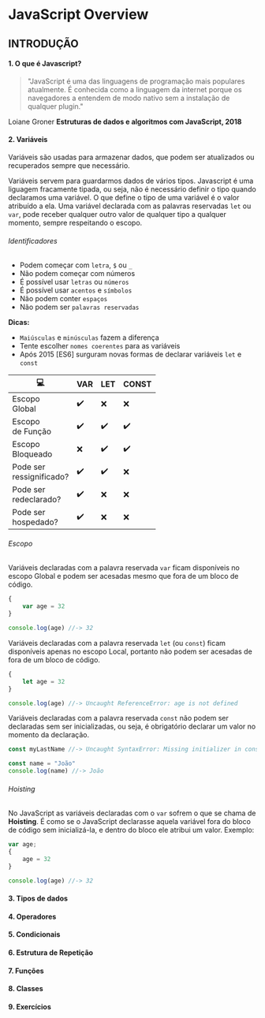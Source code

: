 # JavaScript Overview

## INTRODUÇÃO

#### 1. O que é Javascript?

> "JavaScript é uma das linguagens de programação mais populares atualmente. É conhecida como a linguagem da internet porque os navegadores a entendem de modo nativo sem a instalação de qualquer plugin."

Loiane Groner
**Estruturas de dados e algoritmos com JavaScript, 2018**

#### 2. Variáveis

Variáveis são usadas para armazenar dados, que podem ser atualizados ou recuperados sempre que necessário.

Variáveis servem para guardarmos dados de vários tipos. Javascript é uma liguagem fracamente tipada, ou seja, não é necessário definir o tipo quando declaramos uma variável.
O que define o tipo de uma variável é o valor atribuído a ela.
Uma variável declarada com as palavras reservadas `let` ou `var`, pode receber qualquer outro valor de qualquer tipo a qualquer momento, sempre respeitando o escopo.

###### Identificadores

- Podem começar com `letra`, `$` ou `_`
- Não podem começar com números
- É possível usar `letras` ou `números`
- É possível usar `acentos` e `símbolos`
- Não podem conter `espaços`
- Não podem ser `palavras reservadas` 

**Dicas:**

- `Maiúsculas` e `minúsculas` fazem a diferença
- Tente escolher `nomes coerentes` para as variáveis
- Após 2015 [ES6] surguram novas formas de declarar variáveis `let` e `const`

|          :computer:          |         VAR        |               LET              |             CONST            |
| ---------------------------- | ------------------ | ------------------------------ | ---------------------------- |
|       Escopo<br> Global      | :heavy_check_mark: |               :x:              |              :x:             |
|      Escopo<br> de Função    | :heavy_check_mark: |       :heavy_check_mark:       |      :heavy_check_mark:      |
|      Escopo<br> Bloqueado    |         :x:        |       :heavy_check_mark:       |      :heavy_check_mark:      |
| Pode ser<br> ressignificado? | :heavy_check_mark: |       :heavy_check_mark:       |              :x:             |
|   Pode ser<br> redeclarado?  | :heavy_check_mark: |               :x:              |              :x:             |
|    Pode ser<br> hospedado?   | :heavy_check_mark: |               :x:              |              :x:             |

###### Escopo

Variáveis declaradas com a palavra reservada `var` ficam disponíveis no escopo Global e podem ser acesadas mesmo que fora de um bloco de código.

```javascript
{
    var age = 32
}

console.log(age) //-> 32
```

Variáveis declaradas com a palavra reservada `let` (ou `const`) ficam disponíveis apenas no escopo Local, portanto não podem ser acesadas de fora de um bloco de código.

```javascript
{
    let age = 32
}

console.log(age) //-> Uncaught ReferenceError: age is not defined
```

Variáveis declaradas com a palavra reservada `const` não podem ser declaradas sem ser inicializadas, ou seja, é obrigatório declarar um valor no momento da declaração.

```javascript
const myLastName //-> Uncaught SyntaxError: Missing initializer in const declaration

const name = "João"
console.log(name) //-> João
```

###### Hoisting

No JavaScript as variáveis declaradas com o `var` sofrem o que se chama de **Hoisting**. É como se o JavaScript declarasse aquela variável fora do bloco de código sem inicializá-la, e dentro do bloco ele atribui um valor. Exemplo:

```javascript
var age;
{
    age = 32
}

console.log(age) //-> 32
```

#### 3. Tipos de dados

#### 4. Operadores

#### 5. Condicionais

#### 6. Estrutura de Repetição

#### 7. Funções

#### 8. Classes

#### 9. Exercícios
